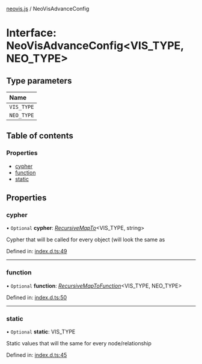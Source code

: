 [neovis.js](../README.md) / NeoVisAdvanceConfig

# Interface: NeoVisAdvanceConfig<VIS_TYPE, NEO_TYPE\>

## Type parameters

Name |
:------ |
`VIS_TYPE` |
`NEO_TYPE` |

## Table of contents

### Properties

- [cypher](neovisadvanceconfig.md#cypher)
- [function](neovisadvanceconfig.md#function)
- [static](neovisadvanceconfig.md#static)

## Properties

### cypher

• `Optional` **cypher**: [*RecursiveMapTo*](../README.md#recursivemapto)<VIS\_TYPE, string\>

Cypher that will be called for every object (will look the same as

Defined in: [index.d.ts:49](https://github.com/thebestnom/neovis.js/blob/6bc034a/index.d.ts#L49)

___

### function

• `Optional` **function**: [*RecursiveMapToFunction*](../README.md#recursivemaptofunction)<VIS\_TYPE, NEO\_TYPE\>

Defined in: [index.d.ts:50](https://github.com/thebestnom/neovis.js/blob/6bc034a/index.d.ts#L50)

___

### static

• `Optional` **static**: VIS\_TYPE

Static values that will the same for every node/relationship

Defined in: [index.d.ts:45](https://github.com/thebestnom/neovis.js/blob/6bc034a/index.d.ts#L45)
